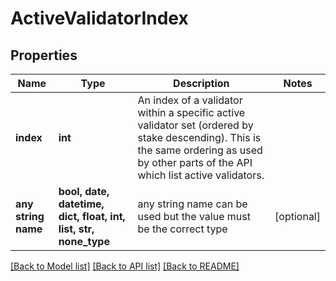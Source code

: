 # ActiveValidatorIndex


## Properties
Name | Type | Description | Notes
------------ | ------------- | ------------- | -------------
**index** | **int** | An index of a validator within a specific active validator set (ordered by stake descending). This is the same ordering as used by other parts of the API which list active validators. | 
**any string name** | **bool, date, datetime, dict, float, int, list, str, none_type** | any string name can be used but the value must be the correct type | [optional]

[[Back to Model list]](../README.md#documentation-for-models) [[Back to API list]](../README.md#documentation-for-api-endpoints) [[Back to README]](../README.md)


